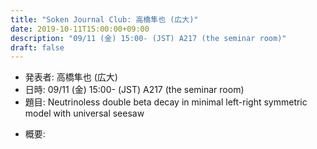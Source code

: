 ```yaml
---
title: "Soken Journal Club: 高橋隼也 (広大)"
date: 2019-10-11T15:00:00+09:00
description: "09/11 (金) 15:00- (JST) A217 (the seminar room)"
draft: false
---
```


- 発表者:
高橋隼也 (広大)
- 日時:
09/11 (金) 15:00- (JST) A217 (the seminar room)
- 題目:
Neutrinoless double beta decay in minimal left-right symmetric model with universal seesaw

<!--more-->

- 概要:

